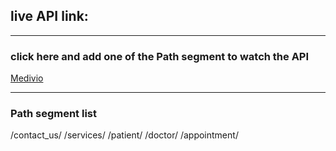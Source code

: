 ## live API link:

---

### click here and add one of the Path segment to watch the API

[Medivio](https://medivio.onrender.com/)

---

### Path segment list

/contact_us/
/services/
/patient/
/doctor/
/appointment/
